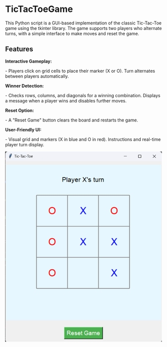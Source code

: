 # TicTacToeGame
<p>This Python script is a GUI-based implementation of the classic Tic-Tac-Toe game using the tkinter library. The game supports two players who alternate turns, with a simple interface to make moves and reset the game.</p>

<h2>Features</h2>
<b>Interactive Gameplay:</b>
<p>- Players click on grid cells to place their marker (X or O).
Turn alternates between players automatically.</p>

<b>Winner Detection:</b>
<p>- Checks rows, columns, and diagonals for a winning combination.
Displays a message when a player wins and disables further moves.</p>

<b>Reset Option:</b>
<p>- A "Reset Game" button clears the board and restarts the game.</p>

<b>User-Friendly UI:</b>
<p>- Visual grid and markers (X in blue and O in red).
Instructions and real-time player turn display.</p>

![TicTacToeGame](game.png)
